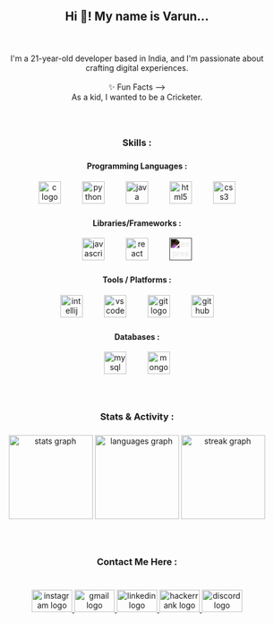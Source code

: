 <h2 align="center">Hi 👋! My name is Varun...</h2>

###

<br clear="both">

<p align="center">I'm a 21-year-old developer based in India, and I'm passionate about crafting digital experiences.<br><br>
  ✨ Fun Facts -->
  <br>  As a kid, I wanted to be a Cricketer.
</p>

###

<br clear="both">

<h3 align="center">Skills :</h3>

###

<h4 align="center">Programming Languages :</h4>
<div align="center">
  <img src="https://cdn.jsdelivr.net/gh/devicons/devicon/icons/c/c-original.svg" height="40" alt="c logo"  />
  <img width="30" />
  <img src="https://cdn.jsdelivr.net/gh/devicons/devicon/icons/python/python-original.svg" height="40" alt="python logo"  />
  <img width="30" />
  <img src="https://cdn.jsdelivr.net/gh/devicons/devicon/icons/java/java-original.svg" height="40" alt="java logo"  />
  <img width="30" />
  <img src="https://cdn.jsdelivr.net/gh/devicons/devicon/icons/html5/html5-original.svg" height="40" alt="html5 logo"  />
  <img width="30" />
  <img src="https://cdn.jsdelivr.net/gh/devicons/devicon/icons/css3/css3-original.svg" height="40" alt="css3 logo"  />
</div>

###

<h4 align="center">Libraries/Frameworks :</h4>
<div align="center">
  <img src="https://cdn.jsdelivr.net/gh/devicons/devicon/icons/javascript/javascript-original.svg" height="40" alt="javascript logo"  />
  <img width="30" />
  <img src="https://cdn.jsdelivr.net/gh/devicons/devicon/icons/react/react-original.svg" height="40" alt="react logo"  />
  <img width="30" />
<img src="https://cdn.jsdelivr.net/gh/devicons/devicon/icons/express/express-original.svg" 
     height="40" 
     style="filter: invert(1);" 
     alt="express logo" />
</div>

###

<h4 align="center">Tools / Platforms :</h4>
<div align="center">
  <img src="https://cdn.jsdelivr.net/gh/devicons/devicon/icons/intellij/intellij-original.svg" height="40" alt="intellij logo"  />
  <img width="30" />
  <img src="https://cdn.jsdelivr.net/gh/devicons/devicon/icons/vscode/vscode-original.svg" height="40" alt="vscode logo"  />
  <img width="30" />
  <img src="https://cdn.jsdelivr.net/gh/devicons/devicon/icons/git/git-original.svg" height="40" alt="git logo"  />
  <img width="30" />
  <img src="https://upload.wikimedia.org/wikipedia/commons/9/91/Octicons-mark-github.svg" height="40" alt="github logo"  />
</div>

###

<h4 align="center">Databases :</h4>
<div align="center">
  <img src="https://cdn.jsdelivr.net/gh/devicons/devicon/icons/mysql/mysql-original.svg" height="40" alt="mysql logo"  />
  <img width="30" />
  <img src="https://cdn.jsdelivr.net/gh/devicons/devicon/icons/mongodb/mongodb-original.svg" height="40" alt="mongodb logo"  />
</div>

###

<br clear="both">

<h3 align="center">Stats & Activity :</h3>

###

<div align="center">
  <img src="https://github-readme-stats.vercel.app/api?username=Varun-3131&hide_title=false&hide_rank=false&show_icons=true&include_all_commits=true&count_private=true&theme=dark&locale=en&hide_border=true" height="150" alt="stats graph"  />
  <img src="https://github-readme-stats.vercel.app/api/top-langs?username=Varun-3131&locale=en&layout=compact&card_width=320&langs_count=6&theme=dark&hide_border=true" height="150" alt="languages graph"  />
  <img src="https://streak-stats.demolab.com?user=Varun-3131&locale=en&mode=daily&theme=dark&hide_border=true&border_radius=10&date_format=j%20M%5B%20Y%5D" height="150" alt="streak graph"  />
</div>

###

<br clear="both">

<h3 align="center">Contact Me Here :</h3>

###

<br clear="both">

<div align="center">
  <a href="https://www.instagram.com/_varun3114/" target="_blank">
    <img src="https://raw.githubusercontent.com/maurodesouza/profile-readme-generator/master/src/assets/icons/social/instagram/default.svg" width="72" height="40" alt="instagram logo"  />
  </a>
  <a href="mailto:srivastavvarun48@gmail.com" target="_blank">
    <img src="https://raw.githubusercontent.com/maurodesouza/profile-readme-generator/master/src/assets/icons/social/gmail/default.svg" width="72" height="40" alt="gmail logo"  />
  </a>
  <a href="https://www.linkedin.com/in/varunkumar31" target="_blank">
    <img src="https://raw.githubusercontent.com/maurodesouza/profile-readme-generator/master/src/assets/icons/social/linkedin/default.svg" width="72" height="40" alt="linkedin logo"  />
  </a>
  <a href="https://www.hackerrank.com/profile/varun_srivastav2" target="_blank">
    <img src="https://raw.githubusercontent.com/maurodesouza/profile-readme-generator/master/src/assets/icons/social/hackerrank/default.svg" width="72" height="40" alt="hackerrank logo"  />
  </a>
  <a href="https://discord.com/users/your-discord-id" target="_blank">
    <img src="https://raw.githubusercontent.com/maurodesouza/profile-readme-generator/master/src/assets/icons/social/discord/default.svg" width="72" height="40" alt="discord logo"  />
  </a>
</div>

###

<br clear="both">
